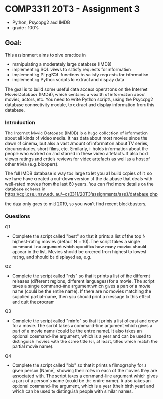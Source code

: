 # COMP3311 20T3 - Assignment 3

- Python, Psycopg2 and IMDB
- grade : 100%

## Goal: 
This assignment aims to give practice in

- manipulating a moderately large database (IMDB)
- implementing SQL views to satisfy requests for information
- implementing PLpgSQL functions to satisfy requests for information
- implementing Python scripts to extract and display data

The goal is to build some useful data access operations on the Internet Movie Database (IMDB), which contains a wealth of information about movies, actors, etc. You need to write Python scripts, using the Psycopg2 database connectivity module, to extract and display information from this database.


### Introduction


The Internet Movie Database (IMDB) is a huge collection of
information about all kinds of video media.
It has data about most movies since the dawn of cinema, but
also a vast amount of information about TV series, documentaries,
short films, etc.
Similarly, it holds information about the people who worked
on and starred in these video artefacts.
It also hold viewer ratings and crticis reviews for video artefacts
as well as a host of other trivia (e.g. bloopers).

The full IMDB database is way too large to let you all build copies
of it, so we have have created a cut-down version of the
database that deals with well-rated movies from the last 60 years.
You can find more details on the database schema in 
https://cgi.cse.unsw.edu.au/~cs3311/20T3/assignments/ass3/database.php

the data only goes to mid 2019, so you won't find recent blockbusters.

### Questions

Q1 

- Complete the script called "best" so that it prints
a list of the top N highest-rating movies (default N = 10).
The script takes a single command-line argument which specifies how
many movies should appear in the list.
Movies should be ordered from highest to lowest rating, and should
be displayed as, e.g.

Q2

- Complete the script called "rels" so that it prints
a list of the different releases (different regions, different
languages) for a movie.
The script takes a single command-line argument which gives
a part of a movie name (could be the entire name).
If there are no movies matching the supplied partial-name,
then you should print a message to this effect and quit the
program

Q3 
- Complete the script called "minfo" so that it prints
a list of cast and crew for a movie.
The script takes a command-line argument which gives
a part of a movie name (could be the entire name).
It also takes an optional command-line argument, which
is a year and can be used to distinguish movies with
the same title (or, at least, titles which match the
partial movie name).


Q4 

- Complete the script called "bio" so that it prints
a filmography for a given person (Name), showing
their roles in each of the movies they are associated with.
The script takes a command-line argument which gives
a part of a person's name (could be the entire name).
It also takes an optional command-line argument, which
is a year (their birth year) and which can be used to
distinguish people with similar names.

  
  
